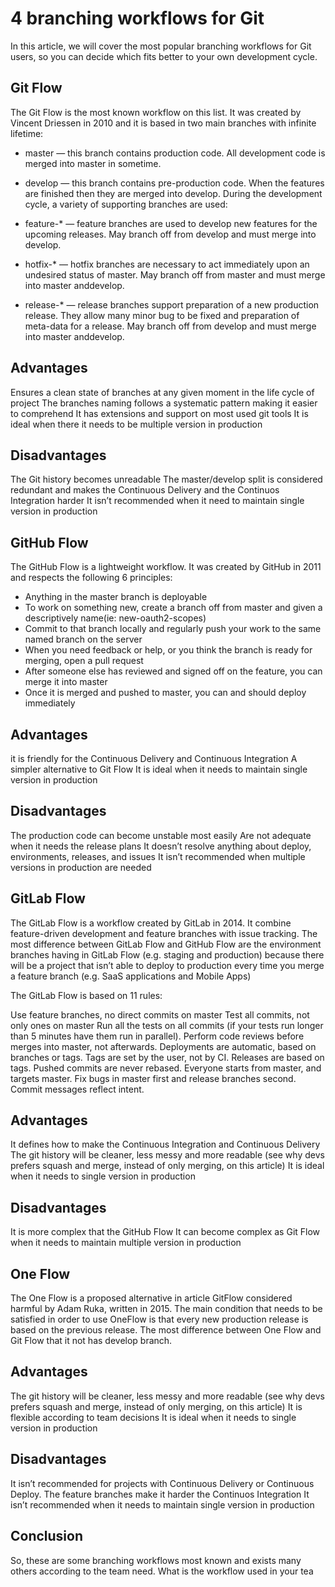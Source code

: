# 4 branching workflows for Git
In this article, we will cover the most popular branching workflows for Git users, so you can decide which fits better to your own development cycle.

## Git Flow
The Git Flow is the most known workflow on this list. It was created by Vincent Driessen in 2010 and it is based in two main branches with infinite lifetime:

- master — this branch contains production code. All development code is merged into master in sometime.
- develop — this branch contains pre-production code. When the features are finished then they are merged into develop.
During the development cycle, a variety of supporting branches are used:

- feature-* — feature branches are used to develop new features for the upcoming releases. May branch off from develop and must merge into develop.
- hotfix-* — hotfix branches are necessary to act immediately upon an undesired status of master. May branch off from master and must merge into master anddevelop.
- release-* — release branches support preparation of a new production release. They allow many minor bug to be fixed and preparation of meta-data for a release. May branch off from develop and must merge into master anddevelop.

## Advantages

Ensures a clean state of branches at any given moment in the life cycle of project
The branches naming follows a systematic pattern making it easier to comprehend
It has extensions and support on most used git tools
It is ideal when there it needs to be multiple version in production
## Disadvantages

The Git history becomes unreadable
The master/develop split is considered redundant and makes the Continuous Delivery and the Continuos Integration harder
It isn’t recommended when it need to maintain single version in production

## GitHub Flow

The GitHub Flow is a lightweight workflow. It was created by GitHub in 2011 and respects the following 6 principles:

- Anything in the master branch is deployable
- To work on something new, create a branch off from master and given a descriptively name(ie: new-oauth2-scopes)
- Commit to that branch locally and regularly push your work to the same named branch on the server
- When you need feedback or help, or you think the branch is ready for merging, open a pull request
- After someone else has reviewed and signed off on the feature, you can merge it into master
- Once it is merged and pushed to master, you can and should deploy immediately

## Advantages

it is friendly for the Continuous Delivery and Continuous Integration
A simpler alternative to Git Flow
It is ideal when it needs to maintain single version in production

## Disadvantages

The production code can become unstable most easily
Are not adequate when it needs the release plans
It doesn’t resolve anything about deploy, environments, releases, and issues
It isn’t recommended when multiple versions in production are needed

## GitLab Flow

The GitLab Flow is a workflow created by GitLab in 2014. It combine feature-driven development and feature branches with issue tracking. The most difference between GitLab Flow and GitHub Flow are the environment branches having in GitLab Flow (e.g. staging and production) because there will be a project that isn’t able to deploy to production every time you merge a feature branch (e.g. SaaS applications and Mobile Apps)

The GitLab Flow is based on 11 rules:

Use feature branches, no direct commits on master
Test all commits, not only ones on master
Run all the tests on all commits (if your tests run longer than 5 minutes have them run in parallel).
Perform code reviews before merges into master, not afterwards.
Deployments are automatic, based on branches or tags.
Tags are set by the user, not by CI.
Releases are based on tags.
Pushed commits are never rebased.
Everyone starts from master, and targets master.
Fix bugs in master first and release branches second.
Commit messages reflect intent.

## Advantages

It defines how to make the Continuous Integration and Continuous Delivery
The git history will be cleaner, less messy and more readable (see why devs prefers squash and merge, instead of only merging, on this article)
It is ideal when it needs to single version in production

## Disadvantages

It is more complex that the GitHub Flow
It can become complex as Git Flow when it needs to maintain multiple version in production

## One Flow
The One Flow is a proposed alternative in article GitFlow considered harmful by Adam Ruka, written in 2015. The main condition that needs to be satisfied in order to use OneFlow is that every new production release is based on the previous release. The most difference between One Flow and Git Flow that it not has develop branch.

## Advantages
The git history will be cleaner, less messy and more readable (see why devs prefers squash and merge, instead of only merging, on this article)
It is flexible according to team decisions
It is ideal when it needs to single version in production
## Disadvantages
It isn’t recommended for projects with Continuous Delivery or Continuous Deploy.
The feature branches make it harder the Continuos Integration
It isn’t recommended when it needs to maintain single version in production

## Conclusion
So, these are some branching workflows most known and exists many others according to the team need. What is the workflow used in your tea